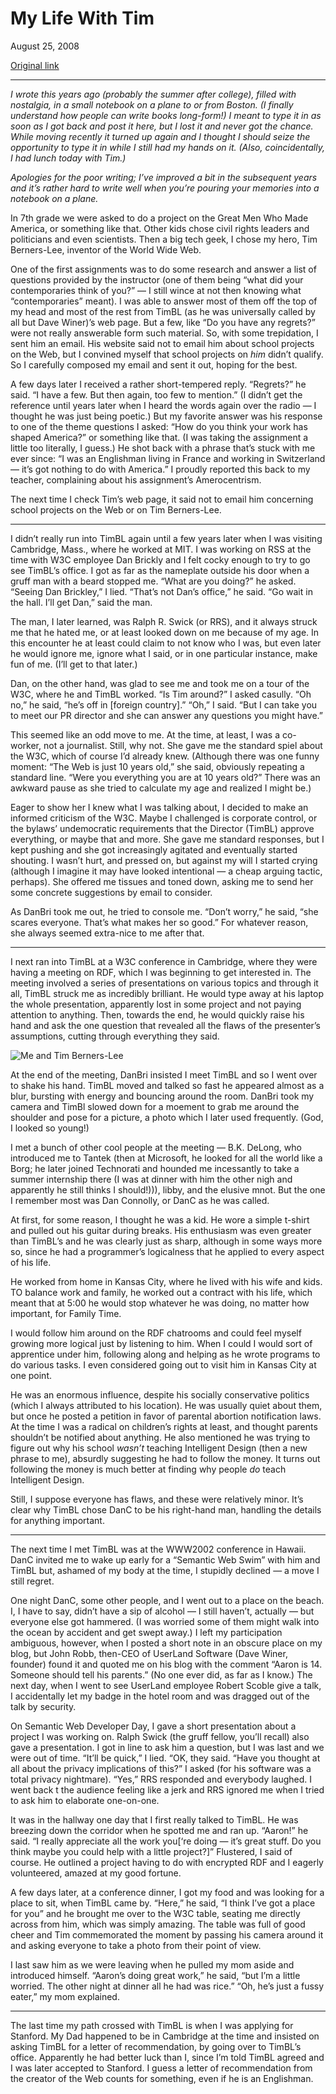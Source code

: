 My Life With Tim
================

August 25, 2008

[Original link](http://www.aaronsw.com/weblog/mylifewithtim)

* * * * *

*I wrote this years ago (probably the summer after college), filled with
nostalgia, in a small notebook on a plane to or from Boston. (I finally
understand how people can write books long-form!) I meant to type it in
as soon as I got back and post it here, but I lost it and never got the
chance. While moving recently it turned up again and I thought I should
seize the opportunity to type it in while I still had my hands on it.
(Also, coincidentally, I had lunch today with Tim.)*

*Apologies for the poor writing; I’ve improved a bit in the subsequent
years and it’s rather hard to write well when you’re pouring your
memories into a notebook on a plane.*

In 7th grade we were asked to do a project on the Great Men Who Made
America, or something like that. Other kids chose civil rights leaders
and politicians and even scientists. Then a big tech geek, I chose my
hero, Tim Berners-Lee, inventor of the World Wide Web.

One of the first assignments was to do some research and answer a list
of questions provided by the instructor (one of them being “what did
your contemporaries think of you?” — I still wince at not then knowing
what “contemporaries” meant). I was able to answer most of them off the
top of my head and most of the rest from TimBL (as he was universally
called by all but Dave Winer)’s web page. But a few, like “Do you have
any regrets?” were not really answerable form such material. So, with
some trepidation, I sent him an email. His website said not to email him
about school projects on the Web, but I convined myself that school
projects on *him* didn’t qualify. So I carefully composed my email and
sent it out, hoping for the best.

A few days later I received a rather short-tempered reply. “Regrets?” he
said. “I have a few. But then again, too few to mention.” (I didn’t get
the reference until years later when I heard the words again over the
radio — I thought he was just being poetic.) But my favorite answer was
his response to one of the theme questions I asked: “How do you think
your work has shaped America?” or something like that. (I was taking the
assignment a little too literally, I guess.) He shot back with a phrase
that’s stuck with me ever since: “I was an Englishman living in France
and working in Switzerland — it’s got nothing to do with America.” I
proudly reported this back to my teacher, complaining about his
assignment’s Amerocentrism.

The next time I check Tim’s web page, it said not to email him
concerning school projects on the Web or on Tim Berners-Lee.

* * * * *

I didn’t really run into TimBL again until a few years later when I was
visiting Cambridge, Mass., where he worked at MIT. I was working on RSS
at the time with W3C employee Dan Brickly and I felt cocky enough to try
to go see TimBL’s office. I got as far as the nameplate outside his door
when a gruff man with a beard stopped me. “What are you doing?” he
asked. “Seeing Dan Brickley,” I lied. “That’s not Dan’s office,” he
said. “Go wait in the hall. I’ll get Dan,” said the man.

The man, I later learned, was Ralph R. Swick (or RRS), and it always
struck me that he hated me, or at least looked down on me because of my
age. In this encounter he at least could claim to not know who I was,
but even later he would ignore me, ignore what I said, or in one
particular instance, make fun of me. (I’ll get to that later.)

Dan, on the other hand, was glad to see me and took me on a tour of the
W3C, where he and TimBL worked. “Is Tim around?” I asked casully. “Oh
no,” he said, “he’s off in [foreign country].” “Oh,” I said. “But I can
take you to meet our PR director and she can answer any questions you
might have.”

This seemed like an odd move to me. At the time, at least, I was a
co-worker, not a journalist. Still, why not. She gave me the standard
spiel about the W3C, which of course I’d already knew. (Although there
was one funny moment: “The Web is just 10 years old,” she said,
obviously repeating a standard line. “Were you everything you are at 10
years old?” There was an awkward pause as she tried to calculate my age
and realized I might be.)

Eager to show her I knew what I was talking about, I decided to make an
informed criticism of the W3C. Maybe I challenged is corporate control,
or the bylaws’ undemocratic requirements that the Director (TimBL)
approve everything, or maybe that and more. She gave me standard
responses, but I kept pushing and she got increasingly agitated and
eventually started shouting. I wasn’t hurt, and pressed on, but against
my will I started crying (although I imagine it may have looked
intentional — a cheap arguing tactic, perhaps). She offered me tissues
and toned down, asking me to send her some concrete suggestions by email
to consider.

As DanBri took me out, he tried to console me. “Don’t worry,” he said,
“she scares everyone. That’s what makes her so good.” For whatever
reason, she always seemed extra-nice to me after that.

* * * * *

I next ran into TimBL at a W3C conference in Cambridge, where they were
having a meeting on RDF, which I was beginning to get interested in. The
meeting involved a series of presentations on various topics and through
it all, TimBL struck me as incredibly brilliant. He would type away at
his laptop the whole presentation, apparently lost in some project and
not paying attention to anything. Then, towards the end, he would
quickly raise his hand and ask the one question that revealed all the
flaws of the presenter’s assumptions, cutting through everything they
said.

![Me and Tim Berners-Lee](image1_mylifewithtim)

At the end of the meeting, DanBri insisted I meet TimBL and so I went
over to shake his hand. TimBL moved and talked so fast he appeared
almost as a blur, bursting with energy and bouncing around the room.
DanBri took my camera and TimBl slowed down for a moement to grab me
around the shoulder and pose for a picture, a photo which I later used
frequently. (God, I looked so young!)

I met a bunch of other cool people at the meeting — B.K. DeLong, who
introduced me to Tantek (then at Microsoft, he looked for all the world
like a Borg; he later joined Technorati and hounded me incessantly to
take a summer internship there (I was at dinner with him the other nigh
and apparently he still thinks I should!))), libby, and the elusive
mnot. But the one I remember most was Dan Connolly, or DanC as he was
called.

At first, for some reason, I thought he was a kid. He wore a simple
t-shirt and pulled out his guitar during breaks. His enthusiasm was even
greater than TimBL’s and he was clearly just as sharp, although in some
ways more so, since he had a programmer’s logicalness that he applied to
every aspect of his life.

He worked from home in Kansas City, where he lived with his wife and
kids. TO balance work and family, he worked out a contract with his
life, which meant that at 5:00 he would stop whatever he was doing, no
matter how important, for Family Time.

I would follow him around on the RDF chatrooms and could feel myself
growing more logical just by listening to him. When I could I would sort
of apprentice under him, following along and helping as he wrote
programs to do various tasks. I even considered going out to visit him
in Kansas City at one point.

He was an enormous influence, despite his socially conservative politics
(which I always attributed to his location). He was usually quiet about
them, but once he posted a petition in favor of parental abortion
notification laws. At the time I was a radical on children’s rights at
least, and thought parents shouldn’t be notified about anything. He also
mentioned he was trying to figure out why his school *wasn’t* teaching
Intelligent Design (then a new phrase to me), absurdly suggesting he had
to follow the money. It turns out following the money is much better at
finding why people *do* teach Intelligent Design.

Still, I suppose everyone has flaws, and these were relatively minor.
It’s clear why TimBL chose DanC to be his right-hand man, handling the
details for anything important.

* * * * *

The next time I met TimBL was at the WWW2002 conference in Hawaii. DanC
invited me to wake up early for a “Semantic Web Swim” with him and TimBL
but, ashamed of my body at the time, I stupidly declined — a move I
still regret.

One night DanC, some other people, and I went out to a place on the
beach. I, I have to say, didn’t have a sip of alcohol — I still haven’t,
actually — but everyone else got hammered. (I was worried some of them
might walk into the ocean by accident and get swept away.) I left my
participation ambiguous, however, when I posted a short note in an
obscure place on my blog, but John Robb, then-CEO of UserLand Software
(Dave Winer, founder) found it and quoted me on his blog with the
comment “Aaron is 14. Someone should tell his parents.” (No one ever
did, as far as I know.) The next day, when I went to see UserLand
employee Robert Scoble give a talk, I accidentally let my badge in the
hotel room and was dragged out of the talk by security.

On Semantic Web Developer Day, I gave a short presentation about a
project I was working on. Ralph Swick (the gruff fellow, you’ll recall)
also gave a presentation. I got in line to ask him a question, but I was
last and we were out of time. “It’ll be quick,” I lied. “OK, they said.
“Have you thought at all about the privacy implications of this?” I
asked (for his software was a total privacy nightmare). “Yes,” RRS
responded and everybody laughed. I went back t the audience feeling like
a jerk and RRS ignored me when I tried to ask him to elaborate
one-on-one.

It was in the hallway one day that I first really talked to TimBL. He
was breezing down the corridor when he spotted me and ran up. “Aaron!”
he said. “I really appreciate all the work you[‘re doing — it’s great
stuff. Do you think maybe you could help with a little project?]”
Flustered, I said of course. He outlined a project having to do with
encrypted RDF and I eagerly volunteered, amazed at my good fortune.

A few days later, at a conference dinner, I got my food and was looking
for a place to sit, when TimBL came by. “Here,” he said, “I think I’ve
got a place for you” and he brought me over to the W3C table, seating me
directly across from him, which was simply amazing. The table was full
of good cheer and Tim commemorated the moment by passing his camera
around it and asking everyone to take a photo from their point of view.

I last saw him as we were leaving when he pulled my mom aside and
introduced himself. “Aaron’s doing great work,” he said, “but I’m a
little worried. The other night at dinner all he had was rice.” “Oh,
he’s just a fussy eater,” my mom explained.

* * * * *

The last time my path crossed with TimBL is when I was applying for
Stanford. My Dad happened to be in Cambridge at the time and insisted on
asking TimBL for a letter of recommendation, by going over to TimBL’s
office. Apparently he had better luck than I, since I’m told TimBL
agreed and I was later accepted to Stanford. I guess a letter of
recommendation from the creator of the Web counts for something, even if
he is an Englishman.

[image1_mylifewithtim]: image1_mylifewithtim.jpg